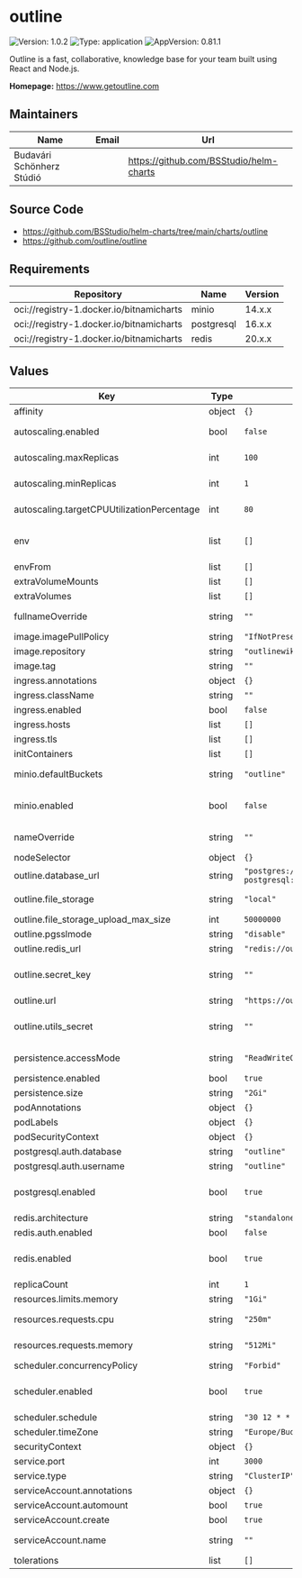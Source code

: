 # outline

![Version: 1.0.2](https://img.shields.io/badge/Version-1.0.2-informational?style=flat-square) ![Type: application](https://img.shields.io/badge/Type-application-informational?style=flat-square) ![AppVersion: 0.81.1](https://img.shields.io/badge/AppVersion-0.81.1-informational?style=flat-square)

Outline is a fast, collaborative, knowledge base for your team built using React and Node.js.

**Homepage:** <https://www.getoutline.com>

## Maintainers

| Name | Email | Url |
| ---- | ------ | --- |
| Budavári Schönherz Stúdió |  | <https://github.com/BSStudio/helm-charts> |

## Source Code

* <https://github.com/BSStudio/helm-charts/tree/main/charts/outline>
* <https://github.com/outline/outline>

## Requirements

| Repository | Name | Version |
|------------|------|---------|
| oci://registry-1.docker.io/bitnamicharts | minio | 14.x.x |
| oci://registry-1.docker.io/bitnamicharts | postgresql | 16.x.x |
| oci://registry-1.docker.io/bitnamicharts | redis | 20.x.x |

## Values

| Key | Type | Default | Description |
|-----|------|---------|-------------|
| affinity | object | `{}` | Affinity for the deployment |
| autoscaling.enabled | bool | `false` | Controls whether autoscaling is enabled or disabled for the application |
| autoscaling.maxReplicas | int | `100` | Sets the maximum number of application instances (replicas) that can be scaled up to during high demand |
| autoscaling.minReplicas | int | `1` | Defines the minimum number of application instances (replicas) to maintain, even during low demand |
| autoscaling.targetCPUUtilizationPercentage | int | `80` | Specifies the CPU utilization threshold at which autoscaling will be triggered to adjust the number of replicas |
| env | list | `[]` | Environment variables to pass to the deployment See configuration options at <https://github.com/outline/outline/blob/main/.env.sample> |
| envFrom | list | `[]` | envFrom to pass to the deployment |
| extraVolumeMounts | list | `[]` | Additional volume mounts for the containers |
| extraVolumes | list | `[]` | Additional volumes to mount to the deployment |
| fullnameOverride | string | `""` | String to fully override `"outline.fullname"`. Prefer using global.fullnameOverride if possible |
| image.imagePullPolicy | string | `"IfNotPresent"` | The logic of image pulling |
| image.repository | string | `"outlinewiki/outline"` | The Docker repository to pull the image from |
| image.tag | string | `""` | Overrides the image tag whose default is the chart appVersion |
| ingress.annotations | object | `{}` | Additional ingress annotations |
| ingress.className | string | `""` | Defines which ingress controller will implement the resource |
| ingress.enabled | bool | `false` | Enable an ingress resource |
| ingress.hosts | list | `[]` | List of ingress hosts |
| ingress.tls | list | `[]` | Ingress TLS configuration |
| initContainers | list | `[]` | Init containers to add to the deployment |
| minio.defaultBuckets | string | `"outline"` | Comma, semi-colon or space separated list of buckets to create at initialization |
| minio.enabled | bool | `false` | Enable the Bitnami MinIO® chart. Refer to <https://github.com/bitnami/charts/blob/main/bitnami/minio> for possible values. |
| nameOverride | string | `""` | Provide a name in place of `outline`. Prefer using global.nameOverride if possible |
| nodeSelector | object | `{}` | NodeSelector for the deployment |
| outline.database_url | string | `"postgres://outline:secretPassword@outline-postgresql:5432/outline"` | Connection string to access the database |
| outline.file_storage | string | `"local"` | Specify what storage system to use. Possible value is one of "s3" or "local". |
| outline.file_storage_upload_max_size | int | `50000000` | Maximum allowed byte size for the uploaded attachment. |
| outline.pgsslmode | string | `"disable"` | Disable SSL for connecting to PostgreSQL |
| outline.redis_url | string | `"redis://outline-redis-master:6379"` | Connection string to access Redis |
| outline.secret_key | string | `""` | Generate a hex-encoded 32-byte random key. You should use `openssl rand -hex 32` in your terminal to generate a random value. |
| outline.url | string | `"https://outline.example.com"` | URL should point to the fully qualified, publicly accessible URL. |
| outline.utils_secret | string | `""` | Generate a unique random key. The format is not important but you could still use `openssl rand -hex 32` in your terminal to produce this. |
| persistence.accessMode | string | `"ReadWriteOnce"` | Specifies the level of access to the persistent storage (e.g., read-write, read-only) |
| persistence.enabled | bool | `true` | Determines whether persistent storage is enabled or not |
| persistence.size | string | `"2Gi"` | Defines the amount of storage allocated for persistence |
| podAnnotations | object | `{}` | Optional additional annotations to add to the pods |
| podLabels | object | `{}` | Optional additional labels to add to the pods |
| podSecurityContext | object | `{}` |  |
| postgresql.auth.database | string | `"outline"` | Name for a custom database to create |
| postgresql.auth.username | string | `"outline"` | Name for a custom user to create |
| postgresql.enabled | bool | `true` | Enable the Bitnami PostgreSQL chart. Refer to <https://github.com/bitnami/charts/blob/main/bitnami/postgresql> for possible values. |
| redis.architecture | string | `"standalone"` | Redis® architecture. Allowed values: standalone or replication |
| redis.auth.enabled | bool | `false` | Enable password authentication |
| redis.enabled | bool | `true` | Enable the Bitnami Redis® chart. Refer to <https://github.com/bitnami/charts/blob/main/bitnami/redis> for possible values. |
| replicaCount | int | `1` | The number of replicas to deploy |
| resources.limits.memory | string | `"1Gi"` | The maximum amount of memory the container can use |
| resources.requests.cpu | string | `"250m"` | Specifies the minimum amount of CPU that will be allocated to the container |
| resources.requests.memory | string | `"512Mi"` | Specifies the minimum amount of memory that will be allocated to the container |
| scheduler.concurrencyPolicy | string | `"Forbid"` | Concurrency policy for the CronJob |
| scheduler.enabled | bool | `true` | Create a CronJob to run Outline's scheduled jobs. Refer to <https://docs.getoutline.com/s/hosting/doc/scheduled-jobs-RhZzCt770H> for more information. |
| scheduler.schedule | string | `"30 12 * * *"` | Schedule to use for the CronJob |
| scheduler.timeZone | string | `"Europe/Budapest"` | Timezone for interpreting the cron schedule |
| securityContext | object | `{}` | Run containers as a specific securityContext |
| service.port | int | `3000` | Port number for web traffic |
| service.type | string | `"ClusterIP"` | Kubernetes service type for web traffic |
| serviceAccount.annotations | object | `{}` | Annotations to add to the service account |
| serviceAccount.automount | bool | `true` | Automatically mount a ServiceAccount's API credentials? |
| serviceAccount.create | bool | `true` | Specifies whether a service account should be created |
| serviceAccount.name | string | `""` | The name of the service account to use. If not set and create is true, a name is generated using the fullname template. |
| tolerations | list | `[]` | Tolerations for the deployment |
